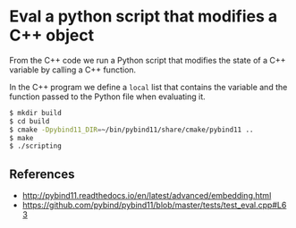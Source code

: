 # Eval a python script that modifies a C++ object

From the C++ code we run a Python script that modifies the state of a C++ variable by calling a C++ function.

In the C++ program we define a `local` list that contains the variable and the function passed to the Python file when evaluating it.

~~~.sh
$ mkdir build
$ cd build
$ cmake -Dpybind11_DIR=~/bin/pybind11/share/cmake/pybind11 ..
$ make
$ ./scripting
~~~

## References

- http://pybind11.readthedocs.io/en/latest/advanced/embedding.html
- https://github.com/pybind/pybind11/blob/master/tests/test_eval.cpp#L63
